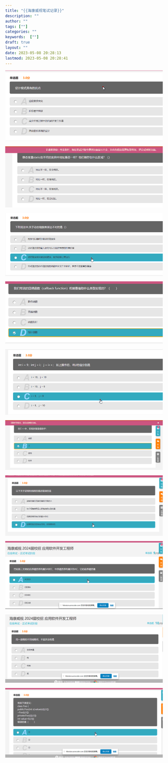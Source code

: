 ```yaml
---
title: "{{海康威视笔试记录}}"
description: ""
author: ""
tags: [""]
categories: ""
keywords:  [""]
draft: true
layout: ""
date: 2023-05-08 20:28:13
lastmod: 2023-05-08 20:28:41
---
```



![](海康威视笔试记录.assets/image-20230508203346.png)

![](海康威视笔试记录.assets/image-20230508203357.png)






![](海康威视笔试记录.assets/image-20230508203416.png)







![](海康威视笔试记录.assets/image-20230508203441.png)

![](海康威视笔试记录.assets/image-20230508203446.png)

![](海康威视笔试记录.assets/image-20230508203510.png)

![](海康威视笔试记录.assets/image-20230508203531.png)

![](海康威视笔试记录.assets/image-20230508203552.png)



![](海康威视笔试记录.assets/image-20230508203641.png)


![](海康威视笔试记录.assets/image-20230508203654.png)



